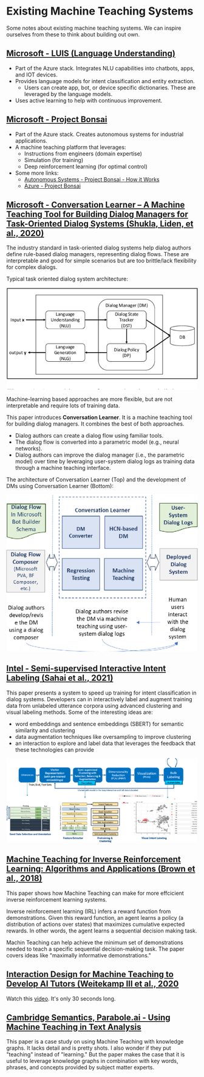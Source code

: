
# Existing Machine Teaching Systems
Some notes about existing machine teaching systems. We can inspire ourselves from these to think about building out own.

## [Microsoft - LUIS (Language Understanding)](https://www.luis.ai/)
- Part of the Azure stack. Integrates NLU capabilities into chatbots, apps, and IOT devices.
- Provides language models for intent classification and entity extraction.
  - Users can create app, bot, or device specific dictionaries. These are leveraged by the language models.
- Uses active learning to help with continuous improvement.

## [Microsoft - Project Bonsai](https://docs.microsoft.com/en-us/bonsai/product/)
- Part of the Azure stack. Creates autonomous systems for industrial applications.
- A machine teaching platform that leverages:
  - Instructions from engineers (domain expertise)
  - Simulation (for training)
  - Deep reinforcement learning (for optimal control)
- Some more links:
  - [Autonomous Systems - Project Bonsai - How it Works](https://www.microsoft.com/en-us/ai/autonomous-systems-project-bonsai-how-it-works)
  - [Azure - Project Bonsai](https://azure.microsoft.com/en-us/services/project-bonsai)

## [Microsoft - Conversation Learner – A Machine Teaching Tool for Building Dialog Managers for Task-Oriented Dialog Systems (Shukla, Liden, et al., 2020)](https://arxiv.org/abs/2004.04305)
The industry standard in task-oriented dialog systems help dialog authors define rule-based dialog managers, representing dialog flows. These are interpretable and good for simple scenarios but are too brittle/lack flexibility for complex dialogs.

Typical task oriented dialog system architecture:

![](images/conversation_learner__dialog_system_architecture.png)

Machine-learning based approaches are more flexible, but are not interpretable and require lots of training data.

This paper introduces **Conversation Learner**. It is a machine teaching tool for building dialog managers. It combines the best of both approaches.
  - Dialog authors can create a dialog flow using familiar tools.
  - The dialog flow is converted into a parametric model (e.g., neural networks).
  - Dialog authors can improve the dialog manager (i.e., the parametric model) over time by leveraging user-system dialog logs as training data through a machine teaching interface.

The architecture of Conversation Learner (Top) and the development of DMs using Conversation Learner (Bottom):

![](images/conversation_learner__architecture.png)

## [Intel - Semi-supervised Interactive Intent Labeling (Sahai et al., 2021)](https://arxiv.org/abs/2104.13406)

This paper presents a system to speed up training for intent classification in dialog systems. Developers can in interactively label and augment training data from unlabeled utterance corpora using advanced clustering and visual labeling methods. Some of the interesting ideas are:
  - word embeddings and sentence embeddings (SBERT) for semantic similarity and clustering
  - data augmentation techniques like oversampling to improve clustering
  - an interaction to explore and label data that leverages the feedback that these technologies can provide

![](images/SSILS_interactive_labeling_system.png)

## [Machine Teaching for Inverse Reinforcement Learning: Algorithms and Applications (Brown et al., 2018)](https://arxiv.org/abs/1805.07687)

This paper shows how Machine Teaching can make for more effcicient inverse reinforcement learning systems.

Inverse reinforcement learning (IRL) infers a reward function from demonstrations. Given this reward function, an agent learns a policy (a distribution of actions over states) that maximizes cumulative expected rewards. In other words, the agent learns a sequential decision making task.

Machin Teaching can help achieve the minimum set of demonstrations needed to teach a specific sequential decision-making task. The paper covers ideas like "maximally informative demonstrations."

## [Interaction Design for Machine Teaching to Develop AI Tutors (Weitekamp III et al., 2020](https://dl.acm.org/doi/abs/10.1145/3313831.3376226)

Watch this [video](https://www.youtube.com/watch?v=S9Gp2j7I5mU). It's only 30 seconds long.

## [Cambridge Semantics, Parabole.ai - Using Machine Teaching in Text Analysis](https://usc-isi-i2.github.io/KDD2020workshop/papers/KGE1_paper_10.pdf)

This paper is a case study on using Machine Teaching with knowledge graphs. It lacks detail and is pretty shots. I also wonder if they put "teaching" instead of "learning." But the paper makes the case that it is useful to leverage knowledge graphs in combination with key words, phrases, and concepts provided by subject matter experts.
